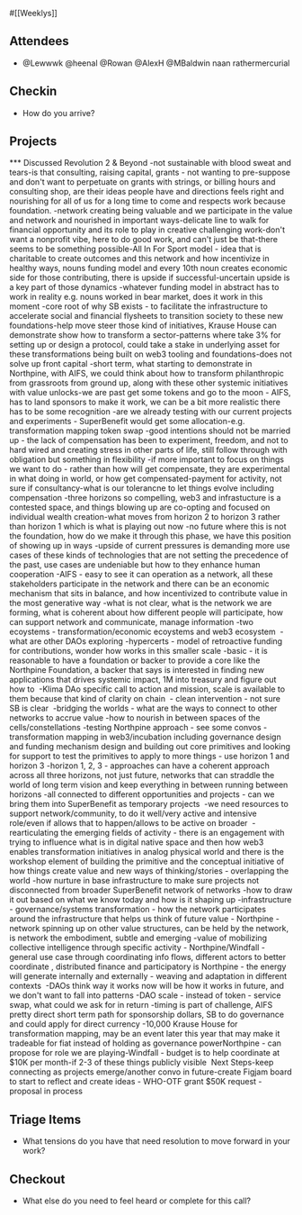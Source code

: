 #[[Weeklys]] 
## Attendees
- @Lewwwk @heenal @Rowan  @AlexH @MBaldwin naan rathermercurial

## Checkin
- How do you arrive?

## Projects
*** Discussed Revolution 2 & Beyond
-not sustainable with blood sweat and tears-is that consulting, raising capital, grants - not wanting to pre-suppose and don't want to perpetuate on grants with strings, or billing hours and consulting shop, are their ideas people have and directions feels right and nourishing for all of us for a long time to come and respects work because foundation.
-network creating being valuable and we participate in the value and network and nourished in important ways-delicate line to walk for financial opportunity and its role to play in creative challenging work-don't want a nonprofit vibe, here to do good work, and can't just be that-there seems to be something possible-All In For Sport model - idea that is charitable to create outcomes and this network and how incentivize in healthy ways, nouns funding model and every 10th noun creates economic side for those contributing, there is upside if successful-uncertain upside is a key part of those dynamics
-whatever funding model in abstract has to work in reality e.g. nouns worked in bear market, does it work in this moment
-core root of why SB exists - to facilitate the infrastructure to accelerate social and financial flysheets to transition society to these new foundations-help move steer those kind of initiatives, Krause House can demonstrate show how to transform a sector-patterns where take 3% for setting up or design a protocol, could take a stake in underlying asset for these transformations being built on web3 tooling and foundations-does not solve up front capital -short term, what starting to demonstrate in Northpine, with AIFS, we could think about how to transform philanthropic from grassroots from ground up, along with these other systemic initiatives with value unlocks-we are past get some tokens and go to the moon - AIFS, has to land sponsors to make it work, we can be a bit more realistic there has to be some recognition
-are we already testing with our current projects and experiments - SuperBenefit would get some allocation-e.g. transformation mapping token swap
-good intentions should not be married up - the lack of compensation has been to experiment, freedom, and not to hard wired and creating stress in other parts of life, still follow through with obligation but something in flexibility
-if more important to focus on things we want to do - rather than how will get compensate, they are experimental in what doing in world, or how get compensated-payment for activity, not sure if consultancy-what is our tolerancne to let things evolve including compensation
-three horizons so compelling, web3 and infrastucture is a contested space, and things blowing up are co-opting and focused on individual wealth creation-what moves from horizon 2 to horizon 3 rather than horizon 1 which is what is playing out now
-no future where this is not the foundation, how do we make it through this phase, we have this position of showing up in ways
-upside of current pressures is demanding more use cases of these kinds of technologies that are not setting the precedence of the past, use cases are undeniable but how to they enhance human cooperation
-AIFS - easy to see it can operation as a network, all these stakeholders participate in the network and there can be an economic mechanism that sits in balance, and how incentivized to contribute value in the most generative way
-what is not clear, what is the network we are forming, what is coherent about how different people will participate, how can support network and communicate, manage information
-two ecoystems - transformation/economic ecoystems and web3 ecosystem 
-what are other DAOs exploring
-hypercerts - model of retroactive funding for contributions, wonder how works in this smaller scale
-basic - it is reasonable to have a foundation or backer to provide a core like the Northpine Foundation, a backer that says is interested in finding new applications that drives systemic impact, 1M into treasury and figure out how to 
-Klima DAo specific call to action and mission, scale is available to them because that kind of clarity on chain  - clean intervention - not sure SB is clear 
-bridging the worlds - what are the ways to connect to other networks to accrue value
-how to nourish in between spaces of the cells/constellations
-testing Northpine approach - see some convos - transformation mapping in web3/incubation including governance design and funding mechanism design and building out core primitives and looking for support to test the primitives to apply to more things - use horizon 1 and horizon 3
-horizon 1, 2, 3 - approaches can have a coherent approach across all three horizons, not just future, networks that can straddle the world of long term vision and keep everything in between running between horizons
-all connected to different opportunities and projects - can we bring them into SuperBenefit as temporary projects 
-we need resources to support network/community, to do it well/very active and intensive role/even if allows that to happen/allows to be active on broader 
-rearticulating the emerging fields of activity - there is an engagement with trying to influence what is in digital native space and then how web3 enables transformation initiatives in analog physical world and there is the workshop element of building the primitive and the conceptual initiative of how things create value and new ways of thinking/stories - overlapping the world
-how nurture in base infrastructure to make sure projects not disconnected from broader SuperBenefit network of networks
-how to draw it out based on what we know today and how is it shaping up
-infrastructure - governance/systems transformation - how the network participates around the infrastructure that helps us think of future value - Northpine - network spinning up on other value structures, can be held by the network, is network the embodiment, subtle and emerging
-value of mobilizing collective intelligence through specific activity - Northpine/Windfall - general use case through coordinating info flows, different actors to better coordinate , distributed finance and participatory is Northpine - the energy will generate internally and externally - weaving and adaptation in different contexts 
-DAOs think way it works now will be how it works in future, and we don't want to fall into patterns
-DAO scale - instead of token - service swap, what could we ask for in return
-timing is part of challenge, AIFS pretty direct short term path for sponsorship dollars, SB to do governance and could apply for direct currency -10,000 Krause House for transformation mapping, may be an event later this year that may make it tradeable for fiat instead of holding as governance powerNorthpine - can propose for role we are playing-Windfall - budget is to help coordinate at $10K per month-if 2-3 of these things publicly visible 
Next Steps-keep connecting as projects emerge/another convo in future-create Figjam board to start to reflect and create ideas - WHO-OTF grant $50K request - proposal in process
## Triage Items
- What tensions do you have that need resolution to move forward in your work?

## Checkout
- What else do you need to feel heard or complete for this call?
